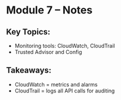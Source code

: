 # Module 7 – Notes

## Key Topics:
- Monitoring tools: CloudWatch, CloudTrail
- Trusted Advisor and Config

## Takeaways:
- CloudWatch = metrics and alarms
- CloudTrail = logs all API calls for auditing
